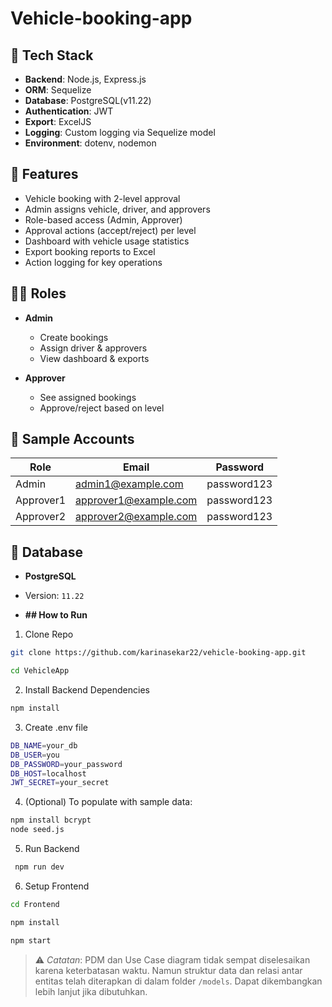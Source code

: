 # Vehicle-booking-app

## 🔧 Tech Stack

- **Backend**: Node.js, Express.js
- **ORM**: Sequelize
- **Database**: PostgreSQL(v11.22)
- **Authentication**: JWT
- **Export**: ExcelJS
- **Logging**: Custom logging via Sequelize model
- **Environment**: dotenv, nodemon

## 🚀 Features

- Vehicle booking with 2-level approval
- Admin assigns vehicle, driver, and approvers
- Role-based access (Admin, Approver)
- Approval actions (accept/reject) per level
- Dashboard with vehicle usage statistics
- Export booking reports to Excel
- Action logging for key operations

## 🧑‍💼 Roles

- **Admin**
  - Create bookings
  - Assign driver & approvers
  - View dashboard & exports
    
- **Approver**
  - See assigned bookings
  - Approve/reject based on level

## 🧪 Sample Accounts

| Role      | Email                | Password    |
|-----------|----------------------|-------------|
| Admin     | admin1@example.com   | password123 |
| Approver1 | approver1@example.com| password123 |
| Approver2 | approver2@example.com| password123 |

## 💾 Database

- **PostgreSQL**
- Version: `11.22`


- **## How to Run**
1. Clone Repo
```bash
git clone https://github.com/karinasekar22/vehicle-booking-app.git

cd VehicleApp
```
2. Install Backend Dependencies
```bash
npm install
```
3. Create .env file
```bash
DB_NAME=your_db
DB_USER=you
DB_PASSWORD=your_password
DB_HOST=localhost
JWT_SECRET=your_secret

```
4. (Optional) To populate with sample data:
```bash
npm install bcrypt 
node seed.js
```
5. Run Backend
```bash
 npm run dev
```
6. Setup Frontend
```bash
cd Frontend

npm install

npm start
```
> ⚠️ *Catatan*: PDM dan Use Case diagram tidak sempat diselesaikan karena keterbatasan waktu. Namun struktur data dan relasi antar entitas telah diterapkan di dalam folder `/models`. Dapat dikembangkan lebih lanjut jika dibutuhkan.


